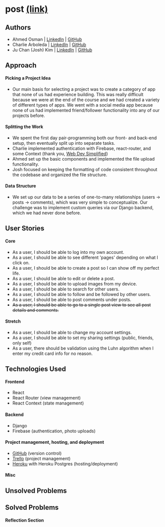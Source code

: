 # post [(link)](https://post-ga.herokuapp.com/)

## Authors
- Ahmed Osman | [LinkedIn](https://www.linkedin.com/in/aosman-/) | [GitHub](https://github.com/a-osm)
- Charlie Arboleda | [LinkedIn](https://www.linkedin.com/in/charliearboleda/) | [GitHub](https://github.com/Charliearboleda)
- Ju Chan (Josh) Kim | [LinkedIn](https://www.linkedin.com/in/jc-k91/) | [GitHub](https://github.com/jc-k91)


## Approach
#### Picking a Project Idea
- Our main basis for selecting a project was to create a category of app that none of us had experience building. This was really difficult because we were at the end of the course and we had created a variety of different types of apps. We went with a social media app because none of us had implemented friend/follower functionality into any of our projects before.

#### Splitting the Work
- We spent the first day pair-programming both our front- and back-end setup, then eventually split up into separate tasks.
- Charlie implemented authentication with Firebase, react-router, and some Context (thank you, [Web Dev Simplified](https://www.youtube.com/watch?v=PKwu15ldZ7k))
- Ahmed set up the basic components and implemented the file upload functionality.
- Josh focused on keeping the formatting of code consistent throughout the codebase and organized the file structure.

#### Data Structure
- We set up our data to be a series of one-to-many relationships (users -> posts -> comments), which was very simple to conceptualize. Our challenge was to implement custom queries via our Django backend, which we had never done before.

## User Stories
#### Core
- As a user, I should be able to log into my own account.
- As a user, I should be able to see different 'pages' depending on what I click on.
- As a user, I should be able to create a post so I can show off my perfect life.
- As a user, I should be able to edit or delete a post.
- As a user, I should be able to upload images from my device.
- As a user, I should be able to search for other users.
- As a user, I should be able to follow and be followed by other users.
- As a user, I should be able to post comments under posts.
- ~~As a user, I should be able to go to a single post view to see all post details and comments.~~

#### Stretch
- As a user, I should be able to change my account settings.
- As a user, I should be able to set my sharing settings (public, friends, only self)
- As a user, there should be validation using the Luhn algorithm when I enter my credit card info for no reason.

## Technologies Used
#### Frontend
- React
- React Router (view management)
- React Context (state management)


#### Backend
- Django
- Firebase (authentication, photo uploads)

#### Project management, hosting, and deployment
- [GitHub](https://github.com) (version control)
- [Trello](https://trello.com) (project management)
- [Heroku](https://heroku.com) with Heroku Postgres (hosting/deployment)


#### Misc

## Unsolved Problems

## Solved Problems

#### Reflection Section
